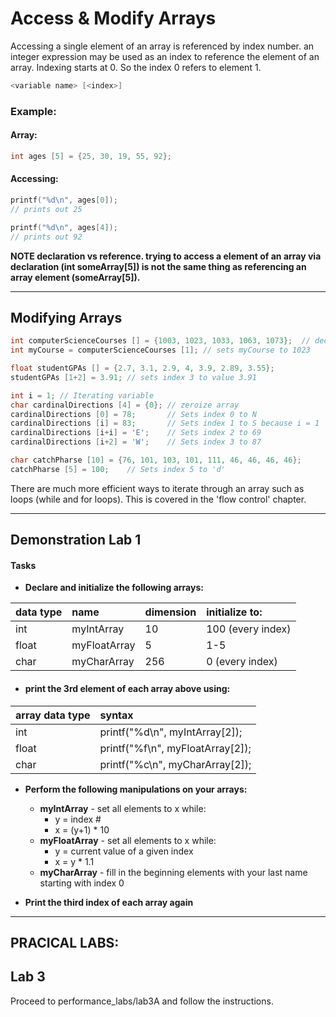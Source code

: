 # Access & Modify Arrays

Accessing a single element of an array is referenced by index number. an integer expression may be used as an index to reference the element of an array. Indexing starts at 0. So the index 0 refers to element 1. 

```c
<variable name> [<index>]
```

### Example:

#### Array:

```c
int ages [5] = {25, 30, 19, 55, 92};
```

#### Accessing:

```c
printf("%d\n", ages[0]);
// prints out 25

printf("%d\n", ages[4]);
// prints out 92
```

**NOTE declaration vs reference. trying to access a element of an array via declaration (int someArray[5]) is not the same thing as referencing an array element (someArray[5]).**

---

## Modifying Arrays

```c
int computerScienceCourses [] = {1003, 1023, 1033, 1063, 1073};  // declares and inits array
int myCourse = computerScienceCourses [1]; // sets myCourse to 1023
```

```c
float studentGPAs [] = {2.7, 3.1, 2.9, 4, 3.9, 2.89, 3.55};
studentGPAs [1+2] = 3.91; // sets index 3 to value 3.91
```

```c
int i = 1; // Iterating variable
char cardinalDirections [4] = {0}; // zeroize array
cardinalDirections [0] = 78;       // Sets index 0 to N
cardinalDirections [i] = 83;       // Sets index 1 to S because i = 1
cardinalDirections [i+i] = 'E';    // Sets index 2 to 69
cardinalDirections [i+2] = 'W';    // Sets index 3 to 87
```

```c
char catchPharse [10] = {76, 101, 103, 101, 111, 46, 46, 46, 46};
catchPharse [5] = 100;    // Sets index 5 to 'd'
```

There are much more efficient ways to iterate through an array such as loops (while and for loops). This is covered in the 'flow control' chapter.

---

## Demonstration Lab 1

#### Tasks

* **Declare and initialize the following arrays:**

| **data type** | **name** | **dimension** | **initialize to:** |
| :--- | :--- | :--- | :--- |
| int | myIntArray | 10 | 100 (every index) |
| float | myFloatArray | 5 | 1-5 |
| char | myCharArray | 256 | 0 (every index) |

* #### **print the 3rd element of each array above using:**

| **array data type** | **syntax** |
| :--- | :--- |
| int | printf("%d\n", myIntArray[2]); |
| float | printf("%f\n", myFloatArray[2]); |
| char | printf("%c\n", myCharArray[2]); |

* **Perform the following manipulations on your arrays:**

  * **myIntArray** - set all elements to x while:
    * y = index \#
    * x = \(y+1\) \* 10
  * **myFloatArray** - set all elements to x while:
    * y = current value of a given index
    * x = y \* 1.1
  * **myCharArray** - fill in the beginning elements with your last name starting with index 0
* **Print the third index of each array again**

---

## PRACICAL LABS:
## Lab 3

Proceed to performance_labs/lab3A and follow the instructions. 
